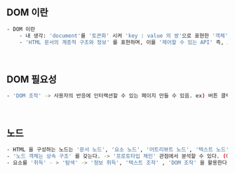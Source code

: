 
## DOM 이란 
``` bash 
- DOM 이란 
	- 내 생각: 'document'를 '토큰화' 시켜 'key : value 의 쌍'으로 표현한 '객체' 를 바탕으로 -> 'node 를 만들고 -> ' '부자 관계' 를 반영하여 '트리 자료구조' 로 표현한 것. 
	- 'HTML 문서의 계층적 구조와 정보' 를 표현하며, 이를 '제어할 수 있는 API' 즉, 프로퍼티와 메서드를 제공하는 트리 자료 구조 이다. (모던 자바스크립트 p677)
```


<br>

## DOM 필요성 
``` BASH
- 'DOM 조작' -> 사용자의 반응에 인터랙션할 수 있는 페이지 만들 수 있음. ex) 버튼 클릭하면 -> 색깔 변해 
```


<br>

## 노드 
``` bash 
- HTML 을 구성하는 노드는 '문서 노드', '요소 노드', '어트리뷰트 노드', '텍스트 노드' 로 구분됨 
- '노드 객체는 상속 구조' 를 갖는다. -> '프로토타입 체인' 관점에서 분석할 수 있다. (어렵📛. 아직 크게 중요하진 않음)
- 요소를 '취득' - > '탐색' -> '정보 취득', '텍스트 조작' , 'DOM 조작' 을 활용한다. 
```

<br>

